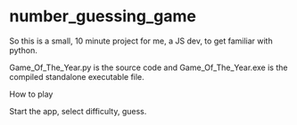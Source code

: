 # number_guessing_game

So this is a small, 10 minute project for me, a JS dev, to get familiar with python.

Game_Of_The_Year.py is the source code and Game_Of_The_Year.exe is the compiled standalone executable file.

How to play

Start the app, select difficulty, guess.
